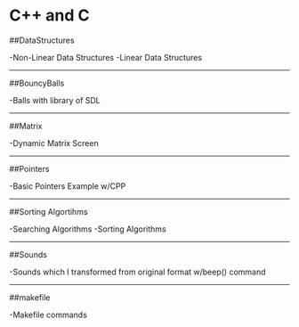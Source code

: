 # C++ and C

##DataStructures
	
-Non-Linear Data Structures
-Linear Data Structures

---

##BouncyBalls
	
-Balls with library of SDL

---

##Matrix

-Dynamic Matrix Screen

---

##Pointers

-Basic Pointers Example w/CPP

---

##Sorting Algortihms

-Searching Algorithms
-Sorting Algorithms

---

##Sounds

-Sounds which I transformed from original format w/beep() command

---

##makefile

-Makefile commands

